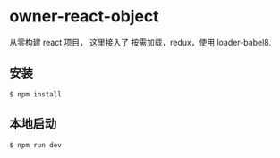 # owner-react-object
从零构建 react 项目， 这里接入了 按需加载，redux，使用 loader-babel8.


## 安装

```
$ npm install
```

## 本地启动

```
$ npm run dev
```
